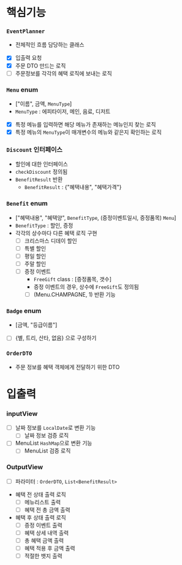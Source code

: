 
# 핵심기능
### `EventPlanner`
- 전체적인 흐름 담당하는 클래스
- [x] 입출력 요청
- [x] 주문 DTO 만드는 로직
- [ ] 주문정보를 각각의 혜택 로직에 보내는 로직

### `Menu` enum
- ["이름", 금액, `MenuType`]
- `MenuType` : 에피타이저, 메인, 음료, 디저트
- [x] 특정 메뉴를 입력하면 해당 메뉴가 존재하는 메뉴인지 찾는 로직
- [x] 특정 메뉴의 `MenuType`이 매개변수의 메뉴와 같은지 확인하는 로직

### `Discount` 인터페이스
- 할인에 대한 인터페이스
- `checkDiscount` 정의됨
- `BenefitResult` 반환
  - `BenefitResult` : {"혜택내용", "혜택가격"}

### `Benefit` enum
- ["혜택내용", "혜택양", `BenefitType`, (증정이벤트일시, 증정품목) `Menu`]
- `BenefitType` : 할인, 증정
- 각각의 상수마다 다른 혜택 로직 구현
  - [ ] 크리스마스 디데이 할인
  - [ ] 특별 할인
  - [ ] 평일 할인
  - [ ] 주말 할인
  - [ ] 증정 이벤트
    -  `FreeGift` class : [증정품목, 갯수]
    - 증정 이벤트의 경우, 상수에 `FreeGift`도 정의됨
    - [ ] (Menu.CHAMPAGNE, 1) 반환 기능

### `Badge` enum 
- [금액, "등급이름"]
- [ ] {별, 트리, 산타, 없음} 으로 구성하기

### `OrderDTO`
- 주문 정보를 혜택 객체에게 전달하기 위한 DTO

# 입출력
### inputView
- [ ] 날짜 정보를 `LocalDate`로 변환 기능
  - [ ] 날짜 정보 검증 로직
- [ ] MenuList `HashMap`으로 변환 기능
  - [ ] MenuList 검증 로직

### OutputView
- [ ] 파라미터 : `OrderDTO`, `List<BenefitResult>` 
- 혜택 전 상태 출력 로직
  - [ ] 메뉴리스트 출력
  - [ ] 혜택 전 총 금액 출력
- 혜택 후 상태 출력 로직
  - [ ] 증정 이벤트 출력
  - [ ] 혜택 상세 내역 출력
  - [ ] 총 혜택 금액 출력
  - [ ] 혜택 적용 후 금액 출력
  - [ ] 적절한 뱃지 출력